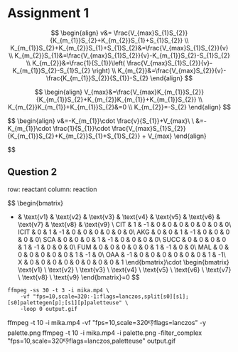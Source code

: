 # Assignment 1


$$
\begin{align}
v&= \frac{V_{max}S_{1}S_{2}}{K_{m_{1}}S_{2}+K_{m_{2}}S_{1}+S_{1}S_{2}} \\
K_{m_{1}}S_{2}+K_{m_{2}}S_{1}+S_{1}S_{2}&=\frac{V_{max}S_{1}S_{2}}{v} \\
K_{m_{2}}S_{1}&=\frac{V_{max}S_{1}S_{2}}{v}-K_{m_{1}}S_{2}-S_{1}S_{2} \\
K_{m_{2}}&=\frac{1}{S_{1}}\left( \frac{V_{max}S_{1}S_{2}}{v}-K_{m_{1}}S_{2}-S_{1}S_{2} \right) \\
K_{m_{2}}&=\frac{V_{max}S_{2}}{v}-\frac{K_{m_{1}}S_{2}}{S_{1}}-S_{2}
\end{align}
$$

$$
\begin{align}
V_{max}&=\frac{V_{max}K_{m_{1}}S_{2}}{K_{m_{1}}S_{2}+K_{m_{2}}K_{m_{1}}+K_{m_{1}}S_{2}} \\
K_{m_{2}}K_{m_{1}}+K_{m_{1}}S_{2}&=0 \\
K_{m_{2}}=-S_{2}
\end{align}
$$

$$
\begin{align}
v&=-K_{m_{1}}\cdot \frac{v}{S_{1}}+V_{max}\\ \\
&=-K_{m_{1}}\cdot \frac{1}{S_{1}}\cdot \frac{V_{max}S_{1}S_{2}}{K_{m_{1}}S_{2}+K_{m_{2}}S_{1}+S_{1}S_{2}} + V_{max}
\end{align}

$$
## Question 2

row: reactant
column: reaction



$$
\begin{bmatrix}
- & \text{v1} & \text{v2} & \text{v3} & \text{v4} & \text{v5} & \text{v6} & \text{v7} & \text{v8} & \text{v9} \\
CIT & 1  & -1 & 0 & 0 & 0 & 0 & 0 & 0 & 0\\
ICIT & 0 & 1 & -1 & 0 & 0 & 0 & 0 & 0 & 0\\
AKG & 0 & 0 & 1 & -1 & 0 & 0 & 0 & 0 & 0\\
SCA & 0 & 0 & 0 & 1 & -1 & 0 & 0 & 0 & 0\\
SUCC & 0 & 0 & 0 & 0 & 1 & -1 & 0 & 0 & 0\\
FUM & 0 & 0 & 0 & 0 & 0 & 1 & -1 & 0 & 0\\
MAL & 0 & 0 & 0 & 0 & 0 & 0 & 1 & -1 & 0\\
OAA & -1 & 0 & 0 & 0 & 0 & 0 & 0 & 1 & -1\\
X & 0 & 0 & 0 & 0 & 0 & 0 & 0 & 0 & 1
\end{bmatrix}\cdot
\begin{bmatrix}
\text{v1} \\ \text{v2} \\ \text{v3} \\ \text{v4} \\ \text{v5} \\ \text{v6} \\ \text{v7} \\ \text{v8} \\ \text{v9}
\end{bmatrix}=0
$$


```
ffmpeg -ss 30 -t 3 -i mika.mp4 \
    -vf "fps=10,scale=320:-1:flags=lanczos,split[s0][s1];[s0]palettegen[p];[s1][p]paletteuse" \
    -loop 0 output.gif
```

ffmpeg -t 10 -i mika.mp4 -vf "fps=10,scale=320:-1:flags=lanczos" -y palette.png
ffmpeg -t 10 -i mika.mp4 -i palette.png -filter_complex "fps=10,scale=320:-1:flags=lanczos,paletteuse" output.gif
